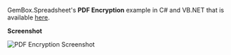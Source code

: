 GemBox.Spreadsheet's **PDF Encryption** example in C# and VB.NET that is available [here](https://www.gemboxsoftware.com/spreadsheet/examples/pdf-encryption/702).

**Screenshot**

![PDF Encryption Screenshot](https://www.gemboxsoftware.com/Spreadsheet/Examples/Content/Protection/PDFEncryption/PdfEncryption.png)